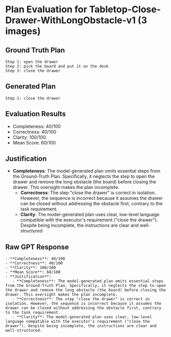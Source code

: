 # Plan Evaluation for Tabletop-Close-Drawer-WithLongObstacle-v1 (3 images)

## Ground Truth Plan
```
Step 1: open the drawer
Step 2: pick the board and put it on the desk
Step 3: close the drawer
```

## Generated Plan
```
Step 1: close the drawer
```

## Evaluation Results
- Completeness: 40/100
- Correctness: 40/100
- Clarity: 100/100
- Mean Score: 60/100

## Justification
- **Completeness**: The model-generated plan omits essential steps from the Ground-Truth Plan. Specifically, it neglects the step to open the drawer and remove the long obstacle (the board) before closing the drawer. This oversight makes the plan incomplete.  
   - **Correctness**: The step "close the drawer" is correct in isolation. However, the sequence is incorrect because it assumes the drawer can be closed without addressing the obstacle first, contrary to the task requirement.  
   - **Clarity**: The model-generated plan uses clear, low-level language compatible with the executor's requirement ("close the drawer"). Despite being incomplete, the instructions are clear and well-structured

## Raw GPT Response
```
- **Completeness**: 40/100  
- **Correctness**: 40/100  
- **Clarity**: 100/100  
- **Mean Score**: 60/100  
- **Justification**:  
   - **Completeness**: The model-generated plan omits essential steps from the Ground-Truth Plan. Specifically, it neglects the step to open the drawer and remove the long obstacle (the board) before closing the drawer. This oversight makes the plan incomplete.  
   - **Correctness**: The step "close the drawer" is correct in isolation. However, the sequence is incorrect because it assumes the drawer can be closed without addressing the obstacle first, contrary to the task requirement.  
   - **Clarity**: The model-generated plan uses clear, low-level language compatible with the executor's requirement ("close the drawer"). Despite being incomplete, the instructions are clear and well-structured.
```
